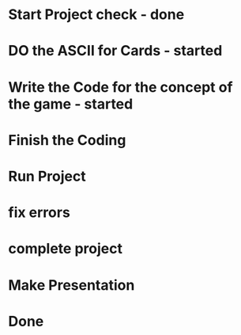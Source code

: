 # Start Project check - done
# DO the ASCII for Cards - started
# Write the Code for the concept of the game - started
# Finish the Coding 
# Run Project 
# fix errors 
# complete project 
# Make Presentation 
# Done 

